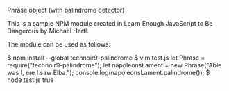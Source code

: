 Phrase object (with palindrome detector)

This is a sample NPM module created in Learn Enough JavaScript to Be Dangerous by Michael Hartl.

The module can be used as follows:

$ npm install --global technoir9-palindrome
$ vim test.js
let Phrase = require("technoir9-palindrome");
let napoleonsLament = new Phrase("Able was I, ere I saw Elba.");
console.log(napoleonsLament.palindrome());
$ node test.js
true

